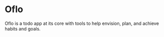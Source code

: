 # Oflo

Oflo is a todo app at its core with tools to help envision, plan, and achieve habits and goals.
